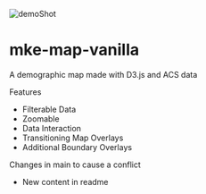 ![demoShot](https://user-images.githubusercontent.com/18636420/115453635-79eba080-a1e5-11eb-9615-a98004023119.png)
# mke-map-vanilla
A demographic map made with D3.js and ACS data

Features
- Filterable Data
- Zoomable
- Data Interaction
- Transitioning Map Overlays
- Additional Boundary Overlays

Changes in main to cause a conflict

- New content in readme
